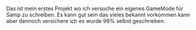 Das ist mein erstes Projekt wo ich versuche ein
eigenes GameMode für Samp zu schreiben.
Es kann gut sein das vieles bekannt vorkommen kann aber dennoch versichere ich es wurde 99% selbst geschrieben.
